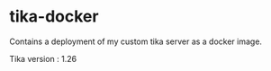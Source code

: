 # tika-docker
Contains a deployment of my custom tika server as a docker image.

Tika version : 1.26
